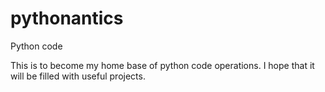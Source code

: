 # pythonantics
Python code

This is to become my home base of python code operations. I hope that it will be filled with useful projects.
